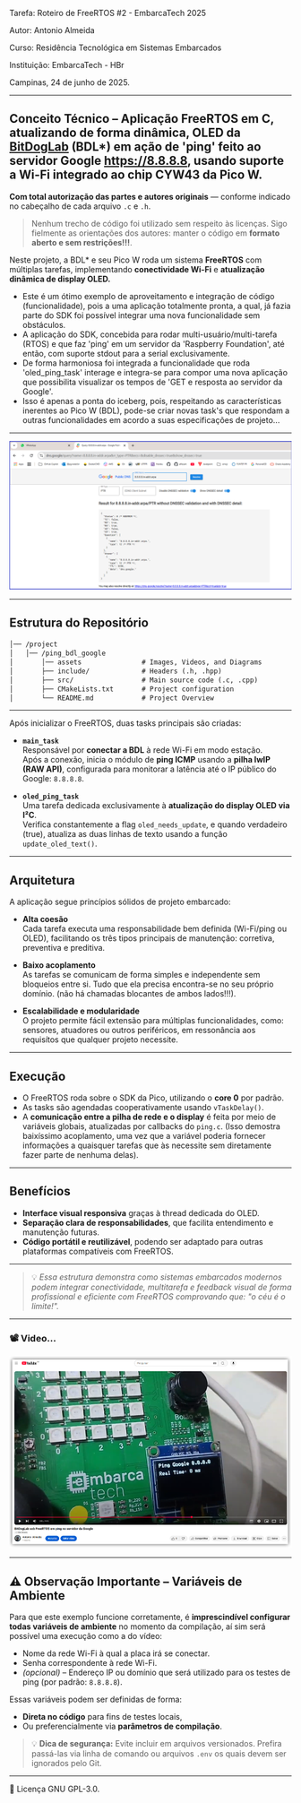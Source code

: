 Tarefa: Roteiro de FreeRTOS #2 - EmbarcaTech 2025

Autor: Antonio Almeida

Curso: Residência Tecnológica em Sistemas Embarcados

Instituição: EmbarcaTech - HBr

Campinas, 24 de junho de 2025.

---

## Conceito Técnico – Aplicação FreeRTOS em C, atualizando de forma dinâmica, OLED da [BitDogLab](https://github.com/BitDogLab/BitDogLab) (BDL*) em ação de 'ping' feito ao servidor Google https://8.8.8.8, usando suporte a Wi-Fi integrado ao chip CYW43 da Pico W.
**Com total autorização das partes e autores originais** — conforme indicado no cabeçalho de cada arquivo `.c` e `.h`.  
> Nenhum trecho de código foi utilizado sem respeito às licenças. Sigo fielmente as orientações dos autores: manter o código em **formato aberto e sem restrições!!!**.

Neste projeto, a BDL* e seu Pico W roda um sistema **FreeRTOS** com múltiplas tarefas, implementando **conectividade Wi-Fi** e **atualização dinâmica de display OLED.**

- Este é um ótimo exemplo de aproveitamento e integração de código (funcionalidade), pois a uma aplicação totalmente pronta, a qual, já fazia parte do SDK foi possível integrar uma nova funcionalidade sem obstáculos.
- A aplicação do SDK, concebida para rodar multi-usuário/multi-tarefa (RTOS) e que faz 'ping' em um servidor da 'Raspberry Foundation', até então, com suporte stdout para a serial exclusivamente.
- De forma harmoniosa foi integrada a funcionalidade que roda 'oled_ping_task' interage e integra-se para compor uma nova aplicação que possibilita visualizar os tempos de 'GET e resposta ao servidor da Google'.
- Isso é apenas a ponta do iceberg, pois, respeitando as características inerentes ao Pico W (BDL), pode-se criar novas task's que respondam a outras funcionalidades em acordo a suas especificações de projeto...

---

![Ping to Google DNS via OLED](https://github.com/EmbarcaTech-2025/tarefa-freertos-2-antonio-almeida/blob/main/assets/DNS%208888%20Google.png)

---

## Estrutura do Repositório
```
│── /project
│   │── /ping_bdl_google
│       │── assets               # Images, Videos, and Diagrams
│       ├── include/             # Headers (.h, .hpp)
│       ├── src/                 # Main source code (.c, .cpp)
│       ├── CMakeLists.txt       # Project configuration
│       └── README.md            # Project Overview
```
---

Após inicializar o FreeRTOS, duas tasks principais são criadas:

- **`main_task`**  
  Responsável por **conectar a BDL** à rede Wi-Fi em modo estação.  
  Após a conexão, inicia o módulo de **ping ICMP** usando a **pilha lwIP (RAW API)**, configurada para monitorar a latência até o IP público do Google: `8.8.8.8`.

- **`oled_ping_task`**  
  Uma tarefa dedicada exclusivamente à **atualização do display OLED via I²C**.  
  Verifica constantemente a flag `oled_needs_update`, e quando verdadeiro (true), atualiza as duas linhas de texto usando a função `update_oled_text()`.

---

## Arquitetura

A aplicação segue princípios sólidos de projeto embarcado:

- **Alta coesão**  
  Cada tarefa executa uma responsabilidade bem definida (Wi-Fi/ping ou OLED), facilitando os três tipos principais de manutenção: corretiva, preventiva e preditiva.

- **Baixo acoplamento**  
  As tarefas se comunicam de forma simples e independente sem bloqueios entre si. Tudo que ela precisa encontra-se no seu próprio domínio. (não há chamadas blocantes de ambos lados!!!).

- **Escalabilidade e modularidade**  
  O projeto permite fácil extensão para múltiplas funcionalidades, como: sensores, atuadores ou outros periféricos, em ressonância aos requisítos que qualquer projeto necessite.

---

## Execução

- O FreeRTOS roda sobre o SDK da Pico, utilizando o **core 0** por padrão.
- As tasks são agendadas cooperativamente usando `vTaskDelay()`.
- A **comunicação entre a pilha de rede e o display** é feita por meio de variáveis globais, atualizadas por callbacks do `ping.c`. (Isso demostra baixíssimo acoplamento, uma vez que a variável poderia fornecer informações a quaisquer tarefas que às necessite sem diretamente fazer parte de nenhuma delas).

---

## Benefícios

- **Interface visual responsiva** graças à thread dedicada do OLED.
- **Separação clara de responsabilidades**, que facilita entendimento e manutenção futuras.
- **Código portátil e reutilizável**, podendo ser adaptado para outras plataformas compatíveis com FreeRTOS.

---

> 💡 *Essa estrutura demonstra como sistemas embarcados modernos podem integrar conectividade, multitarefa e feedback visual de forma profissional e eficiente com FreeRTOS comprovando que: "o céu é o limite!".*

---

### 📽️ Video... 

[![Vídeo de Apresentação do Projeto](https://github.com/EmbarcaTech-2025/tarefa-freertos-2-antonio-almeida/blob/main/assets/ping.png)](https://www.youtube.com/watch?v=GLwqQY0oyi4)

---

## ⚠️ Observação Importante – Variáveis de Ambiente

Para que este exemplo funcione corretamente, é **imprescindível configurar todas variáveis de ambiente** no momento da compilação, aí sim será possível uma execução como a do vídeo:

- Nome da rede Wi-Fi à qual a placa irá se conectar.
- Senha correspondente à rede Wi-Fi.
- *(opcional)* – Endereço IP ou domínio que será utilizado para os testes de ping (por padrão: `8.8.8.8`).

Essas variáveis podem ser definidas de forma:

- **Direta no código** para fins de testes locais,
- Ou preferencialmente via **parâmetros de compilação**.

> 💡 **Dica de segurança:** Evite incluir em arquivos versionados. Prefira passá-las via linha de comando ou arquivos `.env` os quais devem ser ignorados pelo Git.

---

📜 Licença
GNU GPL-3.0.
